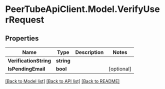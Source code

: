 # PeerTubeApiClient.Model.VerifyUserRequest

## Properties

Name | Type | Description | Notes
------------ | ------------- | ------------- | -------------
**VerificationString** | **string** |  | 
**IsPendingEmail** | **bool** |  | [optional] 

[[Back to Model list]](../README.md#documentation-for-models) [[Back to API list]](../README.md#documentation-for-api-endpoints) [[Back to README]](../README.md)

